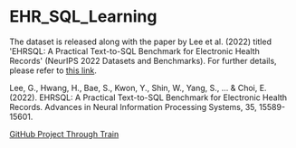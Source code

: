 # EHR_SQL_Learning

The dataset is released along with the paper by Lee et al. (2022) titled 'EHRSQL: A Practical Text-to-SQL Benchmark for Electronic Health Records' (NeurIPS 2022 Datasets and Benchmarks). For further details, please refer to [this link](https://arxiv.org/abs/2301.07695).

Lee, G., Hwang, H., Bae, S., Kwon, Y., Shin, W., Yang, S., ... & Choi, E. (2022). EHRSQL: A Practical Text-to-SQL Benchmark for Electronic Health Records. Advances in Neural Information Processing Systems, 35, 15589-15601.

[GitHub Project Through Train](https://github.com/ZsyRock/EHR_SQL)
